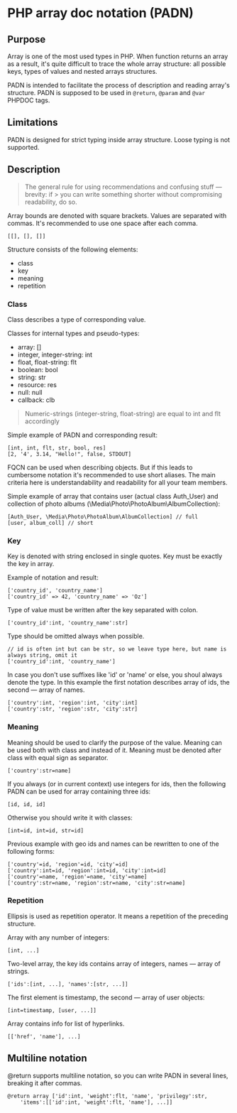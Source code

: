 PHP array doc notation (PADN)
===================================

Purpose
-------

Array is one of the most used types in PHP. When function returns an array as a result, it's quite difficult to trace the whole array structure: all possible keys, types of values and nested arrays structures.

PADN is intended to facilitate the process of description and reading array's structure. PADN is supposed to be used in `@return`, `@param` and `@var` PHPDOC tags.

Limitations
-----------

PADN is designed for strict typing inside array structure. Loose typing is not supported.

Description
-----------

> The general rule for using recommendations and confusing stuff — brevity: if > you can write something shorter without compromising readability, do so.

Array bounds are denoted with square brackets. Values are separated with commas. It's recommended to use one space after each comma.

`[[], [], []]`

Structure consists of the following elements:

+ class
+ key
+ meaning
+ repetition

### Class ###

Class describes a type of corresponding value. 

Classes for internal types and pseudo-types:

+ array: []
+ integer, integer-string: int
+ float, float-string: flt
+ boolean: bool
+ string: str
+ resource: res
+ null: null
+ callback: clb

> Numeric-strings (integer-string, float-string) are equal to int and flt
> accordingly

Simple example of PADN and corresponding result:

```
[int, int, flt, str, bool, res]
[2, '4', 3.14, "Hello!", false, STDOUT]
```

FQCN can be used when describing objects. But if this leads to cumbersome notation it's recommended to use short aliases. The main criteria here is understandability and readability for all your team members.

Simple example of array that contains user (actual class Auth_User) and collection of photo albums (\Media\Photo\PhotoAlbum\AlbumCollection):

```
[Auth_User, \Media\Photo\PhotoAlbum\AlbumCollection] // full
[user, album_coll] // short
```

### Key ###

Key is denoted with string enclosed in single quotes. Key must be exactly the key in array.

Example of notation and result:

```
['country_id', 'country_name']
['country_id' => 42, 'country_name' => 'Oz']
```

Type of value must be written after the key separated with colon.

`['country_id':int, 'country_name':str]`

Type should be omitted always when possible.

```
// id is often int but can be str, so we leave type here, but name is always string, omit it
['country_id':int, 'country_name']
```

In case you don't use suffixes like 'id' or 'name' or else, you shoul always denote the type. In this example the first notation describes array of ids, the second — array of names.

```
['country':int, 'region':int, 'city':int]
['country':str, 'region':str, 'city':str]
```

### Meaning ###

Meaning should be used to clarify the purpose of the value. Meaning can be used both with class and instead of it. Meaning must be denoted after class with equal sign as separator.

`['country':str=name]`

If you always (or in current context) use integers for ids, then the following PADN can be used for array containing three ids:

`[id, id, id]`

Otherwise you should write it with classes:

`[int=id, int=id, str=id]`

Previous example with geo ids and names can be rewritten to one of the following forms:

```
['country'=id, 'region'=id, 'city'=id]
['country':int=id, 'region':int=id, 'city':int=id]
['country'=name, 'region'=name, 'city'=name]
['country':str=name, 'region':str=name, 'city':str=name]
```

### Repetition ###

Ellipsis is used as repetition operator. It means a repetition of the preceding structure.

Array with any number of integers:

`[int, ...]`

Two-level array, the key ids contains array of integers, names — array of strings.

`['ids':[int, ...], 'names':[str, ...]]`

The first element is timestamp, the second — array of user objects:

`[int=timestamp, [user, ...]]`

Array contains info for list of hyperlinks.

`[['href', 'name'], ...]`

Multiline notation
------------------

@return supports multiline notation, so you can write PADN in several lines, breaking it after commas.

```
@return array ['id':int, 'weight':flt, 'name', 'privilegy':str, 
    'items':[['id':int, 'weight':flt, 'name'], ...]]
```
